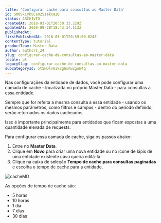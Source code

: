 ```yaml
---
title: 'Configurar cache para consultas ao Master Data'
id: SmOSkCybOCa02Ssakca28
status: ARCHIVED
createdAt: 2018-03-01T20:30:33.229Z
updatedAt: 2020-09-28T18:43:34.113Z
publishedAt: 
firstPublishedAt: 2018-03-01T20:59:50.024Z
contentType: tutorial
productTeam: Master Data
author: authors_24
slug: configurar-cache-de-consultas-ao-master-data
locale: pt
legacySlug: configurar-cache-de-consultas-ao-master-data
subcategoryId: 5tSNDlvmik8gGuKw2goW4q
---
```


Nas configurações da entidade de dados, você pode configurar uma camada de cache - localizada no próprio Master Data - para consultas a essa entidade.

Sempre que for refeita a mesma consulta a essa entidade - usando os mesmos parâmetros, como filtros e campos - dentro do período definido, serão retornados os dados cacheados.

Isso é importante principalmente para entidades que ficam expostas a uma quantidade elevada de requests.

Para configurar essa camada de cache, siga os passos abaixo:
1. Entre no __Master Data__.
2. Clique em __Novo__ para criar uma nova entidade ou no ícone de lápis de uma entidade existente caso queira editá-la.
3. Clique na caixa de seleção __Tempo de cache para consultas paginadas__ e escolha o tempo de cache para a entidade.

![cacheMD](https://images.contentful.com/alneenqid6w5/7EJ8s7Z3uE0coc4QUkQcQC/0efbe18c6bd8018165e18f6d87da765f/cacheMD.jpg)

As opções de tempo de cache são:
- 5 horas
- 10 horas
- 1 dia
- 7 dias
- 30 dias
